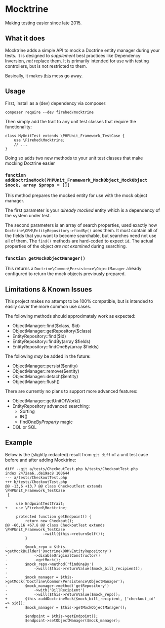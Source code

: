 # Mocktrine

Making testing easier since late 2015.

## What it does

Mocktrine adds a simple API to mock a Doctrine entity manager during your tests.
It is designed to *supplement* best practices like Dependency Inversion, *not* replace them.
It is primarily intended for use with testing controllers, but is not restricted to them.

Basically, it makes [this](http://symfony.com/doc/current/cookbook/testing/database.html#mocking-the-repository-in-a-unit-test) mess go away.

## Usage

First, install as a (dev) dependency via composer:

    composer require --dev firehed/mocktrine

Then simply add the trait to any unit test classes that require the
functionality:

    class MyUnitTest extends \PHPUnit_Framework_TestCase {
        use \Firehed\Mocktrine;
        // ...
    }

Doing so adds two new methods to your unit test classes that make mocking
Doctrine easier

### `function addDoctrineMock(PHPUnit_Framework_MockObject_MockObject $mock, array $props = [])`

This method prepares the mocked entity for use with the mock object manager.

The first parameter is your *already mocked* entity which is a dependency of
the system under test.

The second parameters is an array of search properties, used exactly how
`Doctrine\ORM\EntityRepository->findBy()` uses them. It must contain all of the fields that you want to become searchable, but searches need not use all of them. The `find()` methods are hard-coded to expect `id`. The actual properties of the object *are not examined* during searching.

### `function getMockObjectManager()`

This returns a `Doctrine\Common\Persistence\ObjectManager` already configured to return the mock objects previously prepared.

## Limitations & Known Issues

This project makes no attempt to be 100% compatible, but is intended to easily cover the more common use cases.

The following methods should approximately work as expected:

* ObjectManager::find($class, $id)
* ObjectManager::getRepository($class)
* EntityRepository::find($id)
* EntityRepository::findBy(array $fields)
* EntityRepository::findOneBy(array $fields)

The following *may* be added in the future:

* ObjectManager::persist($entity)
* ObjectManager::remove($entity)
* ObjectManager::detach($entity)
* ObjectManager::flush()

There are currently no plans to support more advanced features:

* ObjectManager::getUnitOfWork()
* EntityRepository advanced searching:
  * Sorting
  * IN()
  * findOneBy*Property* magic
* DQL or SQL


## Example
Below is the (slightly redacted) result from `git diff` of a unit test case before and after adding Mocktrine:

```
diff --git a/tests/CheckoutTest.php b/tests/CheckoutTest.php
index 2472aa6..de19ac8 100644
--- a/tests/CheckoutTest.php
+++ b/tests/CheckoutTest.php
@@ -13,6 +13,7 @@ class CheckoutTest extends \PHPUnit_Framework_TestCase
 {

     use EndpointTestTrait;
+    use \Firehed\Mocktrine;

     protected function getEndpoint() {
         return new Checkout();
@@ -66,16 +67,8 @@ class CheckoutTest extends \PHPUnit_Framework_TestCase
                 ->will($this->returnSelf());
         }

-        $mock_repo = $this->getMockBuilder('Doctrine\ORM\EntityRepository')
-            ->disableOriginalConstructor()
-            ->getMock();
-        $mock_repo->method('findOneBy')
-            ->will($this->returnValue($mock_bill_recipient));
-
-        $mock_manager = $this->getMock('Doctrine\Common\Persistence\ObjectManager');
-        $mock_manager->method('getRepository')
-            ->with('BillRecipient')
-            ->will($this->returnValue($mock_repo));
+        $this->addDoctrineMock($mock_bill_recipient, ['checkout_id' => $id]);
+        $mock_manager = $this->getMockObjectManager();

         $endpoint = $this->getEndpoint();
         $endpoint->setObjectManager($mock_manager);
``` 

